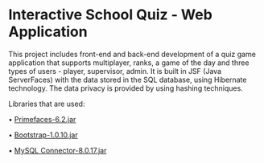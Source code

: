 # Interactive School Quiz - Web Application

This project includes front-end and back-end development of a quiz game application that supports multiplayer, ranks, a game of the day and three types of users - player, supervisor, admin.
It is built in JSF (Java ServerFaces) with the data stored in the SQL database, using Hibernate technology.
The data privacy is provided by using hashing techniques.

Libraries that are used:

• [Primefaces-6.2.jar](https://github.com/abster95/PIA2018Aug/blob/master/primefaces-6.2.jar)

• [Bootstrap-1.0.10.jar](https://mvnrepository.com/artifact/org.primefaces.themes/bootstrap/1.0.10)

• [MySQL Connector-8.0.17.jar](https://mvnrepository.com/artifact/mysql/mysql-connector-java/8.0.17)
